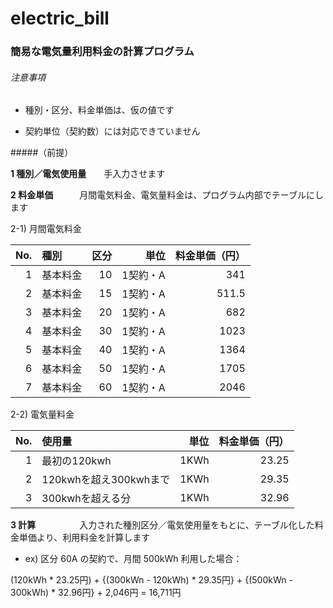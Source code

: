 # electric_bill

### 簡易な電気量利用料金の計算プログラム

###### 注意事項

- 種別・区分、料金単価は、仮の値です

- 契約単位（契約数）には対応できていません


#####（前提）

**1 種別／電気使用量**　　手入力させます

**2 料金単価**　　　月間電気料金、電気量料金は、プログラム内部でテーブルにします

2-1) 月間電気料金

|No.|種別|区分|単位|料金単価（円）|
|----:|:----|----:|----:|----:|
|1|基本料金|10|1契約・A|341|
|2|基本料金|15|1契約・A|511.5|
|3|基本料金|20|1契約・A|682|
|4|基本料金|30|1契約・A|1023|
|5|基本料金|40|1契約・A|1364|
|6|基本料金|50|1契約・A|1705|
|7|基本料金|60|1契約・A|2046|
  
  
2-2) 電気量料金

|No.|使用量|単位|料金単価（円）|
|----:|:----|----:|----:|
|1|最初の120kwh|1KWh|23.25|
|2|120kwhを超え300kwhまで|1KWh|29.35|
|3|300kwhを超える分|1KWh|32.96|


**3 計算**　　　　　入力された種別区分／電気使用量をもとに、テーブル化した料金単価より、利用料金を計算します

- ex) 区分 60A の契約で、月間 500kWh 利用した場合：

(120kWh * 23.25円) + {(300kWn - 120kWh) * 29.35円} + {(500kWn - 300kWh) * 32.96円} + 2,046円 = 16,711円
